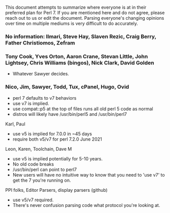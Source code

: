 This document attempts to summarize where everyone is at in their preferred plan for Perl 7. If you are mentioned here and do not agree, please reach out to us or edit the document. Parsing everyone's changing opinions over time on multiple mediums is very difficult to do accurately.


### No information:  Ilmari, Steve Hay, Slaven Rezic, Craig Berry, Father Christiomos, Zefram

### Tony Cook, Yves Orton, Aaron Crane, Stevan Little, John Lightsey, Chris Williams (bingos), Nick Clark, David Golden
- Whatever Sawyer decides.

### Nico, Jim, Sawyer, Todd, Tux, cPanel, Hugo, Ovid
- perl 7 defaults to v7 behaviors
- use v7 is implied.
- use compat::p5 at the top of files runs all old perl 5 code as normal
- distros will likely have /usr/bin/perl5 and /usr/bin/perl7

Karl, Paul
- use v5 is implied for 7.0.0 in ~45 days
- require both v5/v7 for perl 7.2.0 June 2021

Leon, Karen, Toolchain, Dave M
- use v5 is implied potentially for 5-10 years.
- No old code breaks
- /usr/bin/perl can point to perl7
- New users will have no intuitive way to know that you need to 'use v7' to get the 7 you're running on.

PPI folks, Editor Parsers, display parsers (github)
- use v5/v7 required.
- There's never confusion parsing code what protocol you're looking at.